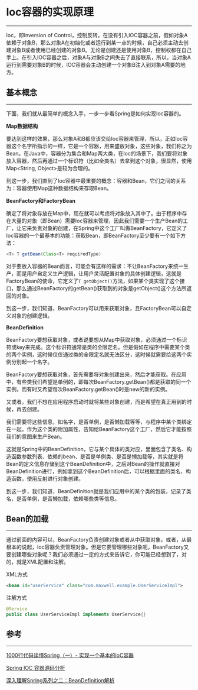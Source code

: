 # Ioc容器的实现原理

---

Ioc，即Inversion of Control，控制反转，在没有引入IOC容器之前，假如对象A依赖于对象B，那么对象A在初始化或者运行到某一点的时候，自己必须主动去创建对象B或者使用已经创建的对象B。无论是创建还是使用对象B，控制权都在自己手上。在引入IOC容器之后，对象A与对象B之间失去了直接联系，所以，当对象A运行到需要对象B的时候，IOC容器会主动创建一个对象B注入到对象A需要的地方。

## 基本概念

---

下面，我们就从最简单的概念入手，一步一步看Spring是如何实现Ioc容器的。

**Map数据结构**

要达到这样的效果，那么对象A和B都应该交给Ioc容器来管理，所以，正如Ioc容器这个名字所指示的一样，它是一个容器，用来盛放对象，这些对象，我们称之为Bean。在Java中，容器分为集合和Map两大类，在Ioc的场景下，我们要将对象放入容器，然后再通过一个标识符（比如全类名）去拿到这个对象，很显然，使用Map&lt;String, Object&gt;是较为合理的。

到这一步，我们直到了Ioc容器中最重要的概念：容器和Bean，它们之间的关系为：容器使用Map这种数据结构来存取Bean。

**BeanFactory和FactoryBean**

确定了将对象存放在Map中，现在就可以考虑将对象放入其中了。由于程序中存在大量的对象（即Bean）需要Ioc容器来管理，因此我们需要一个生产Bean的工厂，让它来负责对象的创建，在Spring中这个工厂叫做BeanFactory，它定义了Ioc容器的一个最基本的功能：获取Bean，即BeanFactory至少要有一个如下方法：

```java
<T> T getBean(Class<T> requiredType)
```

对于要放入容器的Bean而言，可能会有这样的需求：不让BeanFactory来统一生产，而是用户自定义生产逻辑，让用户灵活配置对象的具体创建逻辑，这就是FactoryBean的使命，它定义了`T getObject()`方法，如果某个类实现了这个接口，那么通过BeanFactory的getBean\(\)获取到的对象是getObject\(\)这个方法所返回的对象。

到这一步，我们知道，BeanFactory可以用来获取对象，且FactoryBean可以自定义对象的创建逻辑。

**BeanDefinition**

BeanFactory要想获取对象，或者说要想从Map中获取对象，必须通过一个标识符或key来完成。这个标识符通常是类的全限定名。但是假如在程序中需要某个类的两个实例，这时候仅仅通过类的全限定名就无法区分，这时候就需要给这两个实例分别起一个名字。

BeanFactory要想获取对象，首先需要将对象创建出来，然后才能获取。在应用中，有些类我们希望是单例的，即每次BeanFactory.getBean\(\)都是获取的同一个实例，而有时又希望每次BeanFactory.getBean\(\)时是new的新的实例。

又或者，我们不想在应用程序启动时就将某些对象创建，而是希望在真正用到的时候，再去创建。

我们需要将这些信息，如名字，是否单例，是否懒加载等等，与程序中某个类绑定在一起，作为这个类的附加属性，告知给BeanFactory这个工厂，然后它才能按照我们的意图来生产Bean。

这就是Spring中的BeanDefinition，它与某个具体的类对应，里面包含了类名、构造函数参数列表、依赖的bean、是否是单例类、是否是懒加载等，其实就是将Bean的定义信息存储到这个BeanDefinition中，之后对Bean的操作就直接对BeanDefinition进行，例如拿到这个BeanDefinition后，可以根据里面的类名、构造函数，使用反射进行对象创建。

到这一步，我们知道，BeanDefinition就是我们应用中的某个类的包装，记录了类名，是否单例，是否懒加载，依赖哪些类等信息。

## **Bean的加载**

---

通过前面的内容可以，BeanFactory负责创建对象或者从中获取对象。或者，从最根本的说起，Ioc容器负责管理对象。但是它要管理哪些对象呢，BeanFactory又要创建哪些对象呢？我们必须通过一定的方式来告诉它，你可能已经想到了，对的，就是XML配置和注解。

XML方式

```xml
<bean id="userService" class="com.maxwell.example.UserServiceImpl">
```

注解方式

```java
@Service
public class UserServiceImpl implements UserService{}
```













## 参考

---

[1000行代码读懂Spring（一）- 实现一个基本的IoC容器](https://my.oschina.net/flashsword/blog/192551)

[Spring IOC 容器源码分析](https://javadoop.com/post/spring-ioc)

[深入理解Spring系列之二：BeanDefinition解析](https://www.jianshu.com/p/8d92147653c0)

